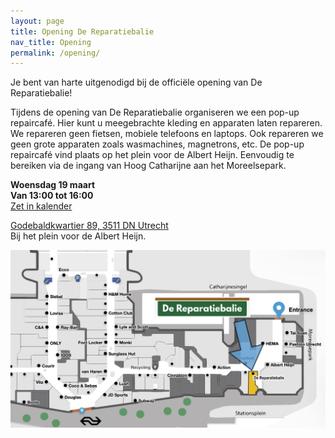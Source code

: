 ```yaml
---
layout: page
title: Opening De Reparatiebalie
nav_title: Opening
permalink: /opening/
---
```


Je bent van harte uitgenodigd bij de officiële opening van De Reparatiebalie!

Tijdens de opening van De Reparatiebalie organiseren we een pop-up repaircafé.
Hier kunt u meegebrachte kleding en apparaten laten repareren.
We repareren geen fietsen, mobiele telefoons en laptops. Ook repareren we geen grote apparaten zoals wasmachines, magnetrons, etc.
De pop-up repaircafé vind plaats op het plein voor de Albert Heijn. Eenvoudig te bereiken via de ingang van Hoog Catharijne aan het Moreelsepark.

**Woensdag 19 maart**  
**Van 13:00 tot 16:00**  
[Zet in kalender](/assets/opening_uitnodiging.ics)

[Godebaldkwartier 89, 3511 DN Utrecht](https://maps.app.goo.gl/jJ5CNqvVDvdb5UXr8)  
Bij het plein voor de Albert Heijn.  

![Plattegrond Hoog Catharijne](/assets/plattegrond_hc2.png)

